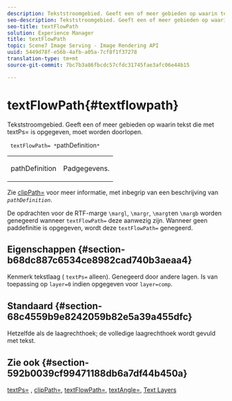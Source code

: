 ```yaml
---
description: Tekststroomgebied. Geeft een of meer gebieden op waarin tekst die met textPs= is opgegeven, moet worden doorlopen.
seo-description: Tekststroomgebied. Geeft een of meer gebieden op waarin tekst die met textPs= is opgegeven, moet worden doorlopen.
seo-title: textFlowPath
solution: Experience Manager
title: textFlowPath
topic: Scene7 Image Serving - Image Rendering API
uuid: 5449d78f-e56b-4afb-a05a-7cf8f1f37278
translation-type: tm+mt
source-git-commit: 7bc7b3a86fbcdc57cfdc31745fae3afc06e44b15

---
```



# textFlowPath{#textflowpath}

Tekststroomgebied. Geeft een of meer gebieden op waarin tekst die met textPs= is opgegeven, moet worden doorlopen.

` textFlowPath= *`pathDefinition`*`

<table id="simpletable_52CEFF5C3CCB4642A9A320D01B1BF8E0"> 
 <tr class="strow"> 
  <td class="stentry"> <p> <span class="varname"> pathDefinition </span> </p> </td> 
  <td class="stentry"> <p>Padgegevens. </p> </td> 
 </tr> 
</table>

Zie [clipPath=](../../../../../is-api/http-ref/image-serving-api-ref/c-http-protocol-reference/c-command-reference/r-clippath.md#reference-8139b1b52dc54749b51b109521ddf83d) voor meer informatie, met inbegrip van een beschrijving van *`pathDefinition`*.

De opdrachten voor de RTF-marge `\margl`, `\margr`, `\margt`en `\margb` worden genegeerd wanneer `textFlowPath=` deze aanwezig zijn. Wanneer geen paddefinitie is opgegeven, wordt deze `textFlowPath=` genegeerd.

## Eigenschappen {#section-b68dc887c6534ce8982cad740b3aeaa4}

Kenmerk tekstlaag ( `textPs=` alleen). Genegeerd door andere lagen. Is van toepassing op `layer=0` indien opgegeven voor `layer=comp`.

## Standaard {#section-68c4559b9e8242059b82e5a39a455dfc}

Hetzelfde als de laagrechthoek; de volledige laagrechthoek wordt gevuld met tekst.

## Zie ook {#section-592b0039cf99471188db6a7df44b450a}

[textPs=](../../../../../is-api/http-ref/image-serving-api-ref/c-http-protocol-reference/c-command-reference/r-textps.md#reference-4209a2a6169f44278da2647cfb0cd767) , [clipPath=](../../../../../is-api/http-ref/image-serving-api-ref/c-http-protocol-reference/c-command-reference/r-clippath.md#reference-8139b1b52dc54749b51b109521ddf83d), [textFlowPath=](../../../../../is-api/http-ref/image-serving-api-ref/c-http-protocol-reference/c-command-reference/r-textflowpath.md#reference-0b8d9493d71342f0b6a64a6d221584ef), [textAngle=](../../../../../is-api/http-ref/image-serving-api-ref/c-http-protocol-reference/c-command-reference/r-textangle.md#reference-447f624c0e764d0cb5c75846d1b44d15), [Text Layers](../../../../../is-api/http-ref/image-serving-api-ref/c-http-protocol-reference/c-text-formatting/r-text-layers.md#reference-47e78cfb18134db5ab09e17af14a6a8f)
